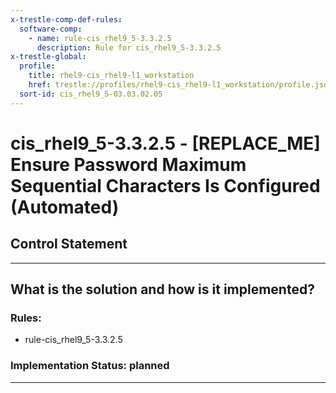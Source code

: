```yaml
---
x-trestle-comp-def-rules:
  software-comp:
    - name: rule-cis_rhel9_5-3.3.2.5
      description: Rule for cis_rhel9_5-3.3.2.5
x-trestle-global:
  profile:
    title: rhel9-cis_rhel9-l1_workstation
    href: trestle://profiles/rhel9-cis_rhel9-l1_workstation/profile.json
  sort-id: cis_rhel9_5-03.03.02.05
---
```


# cis_rhel9_5-3.3.2.5 - \[REPLACE_ME\] Ensure Password Maximum Sequential Characters Is Configured (Automated)

## Control Statement

______________________________________________________________________

## What is the solution and how is it implemented?

<!-- For implementation status enter one of: implemented, partial, planned, alternative, not-applicable -->

<!-- Note that the list of rules under ### Rules: is read-only and changes will not be captured after assembly to JSON -->

<!-- Add control implementation description here for control: cis_rhel9_5-3.3.2.5 -->

### Rules:

  - rule-cis_rhel9_5-3.3.2.5

### Implementation Status: planned

______________________________________________________________________
